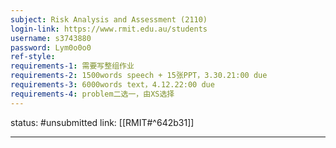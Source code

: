 ```yaml
---
subject: Risk Analysis and Assessment (2110)
login-link: https://www.rmit.edu.au/students
username: s3743880
password: Lym0o0o0
ref-style: 
requirements-1: 需要写整组作业
requirements-2: 1500words speech + 15张PPT，3.30.21:00 due
requirements-3: 6000words text，4.12.22:00 due
requirements-4: problem二选一，由XS选择
---
```

status: #unsubmitted 
link: [[RMIT#^642b31]]

---